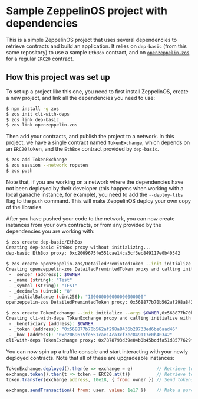 # Sample ZeppelinOS project with dependencies

This is a simple ZeppelinOS project that uses several dependencies to retrieve contracts and build an application. It relies on `dep-basic` (from this same repository) to use a sample `EthBox` contract, and on [`openzeppelin-zos`](https://github.com/OpenZeppelin/openzeppelin-zos) for a regular `ERC20` contract.

## How this project was set up

To set up a project like this one, you need to first install ZeppelinOS, create a new project, and link all the dependencies you need to use:

```bash
$ npm install -g zos
$ zos init cli-with-deps
$ zos link dep-basic
$ zos link openzeppelin-zos
```

Then add your contracts, and publish the project to a network. In this project, we have a single contract named `TokenExchange`, which depends on an `ERC20` token, and the `EthBox` contract provided by `dep-basic`.
```bash
$ zos add TokenExchange
$ zos session --network ropsten
$ zos push
```

Note that, if you are working on a network where the dependencies have not been deployed by their developer (this happens when working with a local ganache instance, for example), you need to add the `--deploy-libs` flag to the `push` command. This will make ZeppelinOS deploy your own copy of the libraries.

After you have pushed your code to the network, you can now create instances from your own contracts, or from any provided by the dependencies you are working with:
```bash
$ zos create dep-basic/EthBox
Creating dep-basic EthBox proxy without initializing...
dep-basic EthBox proxy: 0xc2069675fe551cae14ca3cf3ec849117e0b40342
```
```bash
$ zos create openzeppelin-zos/DetailedPremintedToken --init initialize --args $OWNER,Test,TEST,8,100000000000000000000
Creating openzeppelin-zos DetailedPremintedToken proxy and calling initialize with: 
 - _sender (address): $OWNER
 - _name (string): "Test"
 - _symbol (string): "TEST"
 - _decimals (uint8): "8"
 - _initialBalance (uint256): "100000000000000000000"
openzeppelin-zos DetailedPremintedToken proxy: 0x568877b70b562af298a8436b28733ed6be6aad46
```
```bash
$ zos create TokenExchange --init initialize --args $OWNER,0x568877b70b562af298a8436b28733ed6be6aad46,0xc2069675fe551cae14ca3cf3ec849117e0b40342
Creating cli-with-deps TokenExchange proxy and calling initialize with: 
 - _beneficiary (address): $OWNER
 - _token (address): "0x568877b70b562af298a8436b28733ed6be6aad46"
 - _box (address): "0xc2069675fe551cae14ca3cf3ec849117e0b40342"
cli-with-deps TokenExchange proxy: 0x7878793d39e04b0b45bcdfa51d8577629f5e1510
```

You can now spin up a truffle console and start interacting with your newly deployed contracts. Note that all of these are upgradeable instances:
```js
TokenExchange.deployed().then(e => exchange = e)         // Retrieve token exchange contract using .deployed()
exchange.token().then(t => token = ERC20.at(t))          // Retrieve token contract using exchange getter
token.transfer(exchange.address, 10e18, { from: owner }) // Send tokens to the exchange for distribution

exchange.sendTransaction({ from: user, value: 1e17 })    // Make a purchase on the exchange from a user!
```
